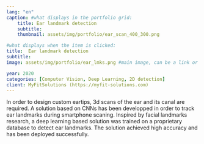 ```yaml
---
lang: "en"
caption: #what displays in the portfolio grid:
    title: Ear landmark detection
    subtitle: 
    thumbnail: assets/img/portfolio/ear_scan_400_300.png

#what displays when the item is clicked:
title:  Ear landmark detection
subtitle:
image: assets/img/portfolio/ear_lmks.png #main image, can be a link or a file in assets/img/portfolio

year: 2020
categories: [Computer Vision, Deep Learning, 2D detection]
client: MyFitSolutions (https://myfit-solutions.com)
---
```

In order to design custom eartips, 3d scans of the ear and its canal are required. A solution based on CNNs
has been developped in order to track ear landmarks during smartphone scaning. Inspired by facial landmarks research, a 
deep learning based solution was trained on a proprietary database to detect ear landmarks. The solution achieved high accuracy 
and has been deployed successfully.
